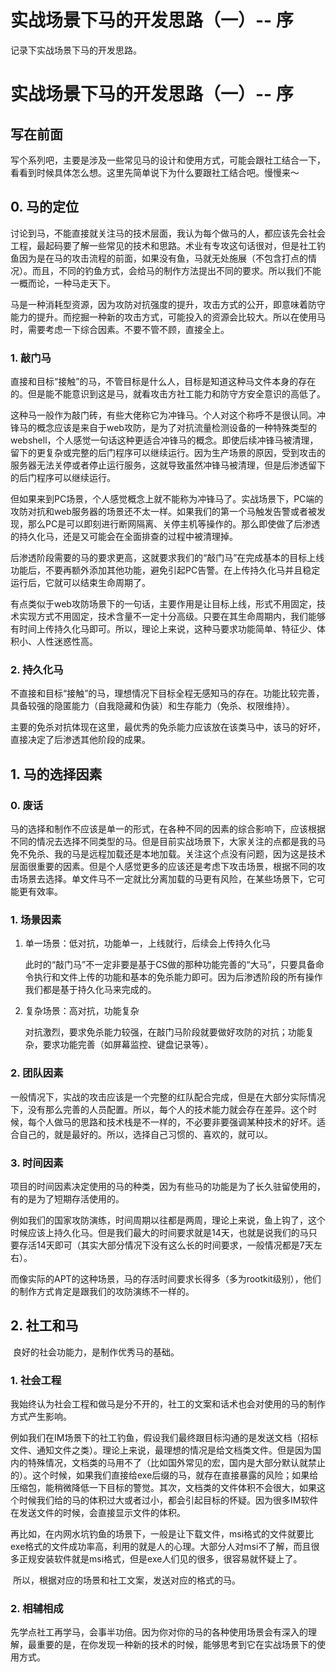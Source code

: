# 实战场景下马的开发思路（一）-- 序


记录下实战场景下马的开发思路。

<!--more-->

# 实战场景下马的开发思路（一）-- 序

## 写在前面

​	写个系列吧，主要是涉及一些常见马的设计和使用方式，可能会跟社工结合一下，看看到时候具体怎么想。这里先简单说下为什么要跟社工结合吧。慢慢来～

## 0. 马的定位

​	讨论到马，不能直接就关注马的技术层面，我认为每个做马的人，都应该先会社会工程，最起码要了解一些常见的技术和思路。术业有专攻这句话很对，但是社工钓鱼因为是在马的攻击流程的前面，如果没有鱼，马就无处施展（不包含打点的情况）。而且，不同的钓鱼方式，会给马的制作方法提出不同的要求。所以我们不能一概而论，一种马走天下。

​	马是一种消耗型资源，因为攻防对抗强度的提升，攻击方式的公开，即意味着防守能力的提升。而挖掘一种新的攻击方式，可能投入的资源会比较大。所以在使用马时，需要考虑一下综合因素。不要不管不顾，直接全上。

### 1. 敲门马

​	直接和目标“接触”的马，不管目标是什么人，目标是知道这种马文件本身的存在的。但是能不能意识到这是马，就看攻击方社工能力和防守方安全意识的高低了。

​	这种马一般作为敲门砖，有些大佬称它为冲锋马。个人对这个称呼不是很认同。冲锋马的概念应该是来自于web攻防，是为了对抗流量检测设备的一种特殊类型的webshell，个人感觉一句话这种更适合冲锋马的概念。即使后续冲锋马被清理，留下的更复杂或完整的后门程序可以继续运行。因为生产场景的原因，受到攻击的服务器无法关停或者停止运行服务，这就导致虽然冲锋马被清理，但是后渗透留下的后门程序可以继续运行。

​	但如果来到PC场景，个人感觉概念上就不能称为冲锋马了。实战场景下，PC端的攻防对抗和web服务器的场景还不太一样。如果我们的第一个马触发告警或者被发现，那么PC是可以即刻进行断网隔离、关停主机等操作的。那么即使做了后渗透的持久化马，还是又可能会在全面排查的过程中被清理掉。

​	后渗透阶段需要的马的要求更高，这就要求我们的“敲门马”在完成基本的目标上线功能后，不要再额外添加其他功能，避免引起PC告警。在上传持久化马并且稳定运行后，它就可以结束生命周期了。

​	有点类似于web攻防场景下的一句话，主要作用是让目标上线，形式不用固定，技术实现方式不用固定，技术含量不一定十分高级。只要在其生命周期内，我们能够有时间上传持久化马即可。所以，理论上来说，这种马要求功能简单、特征少、体积小、人性迷惑性高。

### 2. 持久化马

​	不直接和目标“接触”的马，理想情况下目标全程无感知马的存在。功能比较完善，具备较强的隐匿能力（自我隐藏和伪装）和生存能力（免杀、权限维持）。

​	主要的免杀对抗体现在这里，最优秀的免杀能力应该放在该类马中，该马的好坏，直接决定了后渗透其他阶段的成果。

## 1. 马的选择因素

### 0. 废话

​	马的选择和制作不应该是单一的形式，在各种不同的因素的综合影响下，应该根据不同的情况去选择不同类型的马。但是目前实战场景下，大家关注的点都是我的马免不免杀、我的马是远程加载还是本地加载。关注这个点没有问题，因为这是技术层面很重要的因素。但是个人感觉更多的应该还是考虑下攻击场景，根据不同的攻击场景去选择。单文件马不一定就比分离加载的马更有风险，在某些场景下，它可能更有效率。

### 1. 场景因素

1. 单一场景：低对抗，功能单一，上线就行，后续会上传持久化马

   此时的“敲门马”不一定非要是基于CS做的那种功能完善的“大马”，只要具备命令执行和文件上传的功能和基本的免杀能力即可。因为后渗透阶段的所有操作我们都是基于持久化马来完成的。

2. 复杂场景：高对抗，功能复杂

   对抗激烈，要求免杀能力较强，在敲门马阶段就要做好攻防的对抗；功能复杂，要求功能完善（如屏幕监控、键盘记录等）。

### 2. 团队因素

​	一般情况下，实战的攻击应该是一个完整的红队配合完成，但是在大部分实际情况下，没有那么完善的人员配置。所以，每个人的技术能力就会存在差异。这个时候，每个人做马的思路和技术栈是不一样的，不必要非要强调某种技术的好坏。适合自己的，就是最好的。所以，选择自己习惯的、喜欢的，就可以。

### 3. 时间因素

​	项目的时间因素决定使用的马的种类，因为有些马的功能是为了长久驻留使用的，有的是为了短期存活使用的。

​	例如我们的国家攻防演练，时间周期以往都是两周，理论上来说，鱼上钩了，这个时候应该上持久化马。但是我们最大的时间要求就是14天，也就是说我们的马只要存活14天即可（其实大部分情况下没有这么长的时间要求，一般情况都是7天左右）。

​	而像实际的APT的这种场景，马的存活时间要求长得多（多为rootkit级别），他们的制作方式肯定是跟我们的攻防演练不一样的。

## 2. 社工和马

​	良好的社会功能力，是制作优秀马的基础。

### 1. 社会工程

​	我始终认为社会工程和做马是分不开的，社工的文案和话术也会对使用的马的制作方式产生影响。

​	例如我们在IM场景下的社工钓鱼，假设我们最终跟目标沟通的是发送文档（招标文件、通知文件之类）。理论上来说，最理想的情况是给文档类文件。但是因为国内的特殊情况，文档类的马用不了（比如国外常见的宏，国内是大部分默认就禁止的）。这个时候，如果我们直接给exe后缀的马，就存在直接暴露的风险；如果给压缩包，能稍微降低一下目标的警觉。其次，文档类的文件体积不会很大，如果这个时候我们给的马的体积过大或者过小，都会引起目标的怀疑。因为很多IM软件在发送文件的时候，会直接显示文件的体积。

​	再比如，在内网水坑钓鱼的场景下，一般是让下载文件，msi格式的文件就要比exe格式的文件成功率高，利用的就是人的心理。大部分人对msi不了解，而且很多正规安装软件就是msi格式，但是exe人们见的很多，很容易就怀疑上了。

​	所以，根据对应的场景和社工文案，发送对应的格式的马。

### 2. 相辅相成

​	先学点社工再学马，会事半功倍。因为你对你的马的各种使用场景会有深入的理解，最重要的是，在你发现一种新的技术的时候，能够思考到它在实战场景下的使用方式。

​	

## 

 
